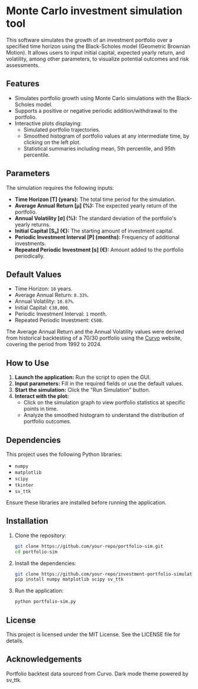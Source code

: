 # Monte Carlo investment simulation tool

This software simulates the growth of an investment portfolio over a specified time horizon using the Black-Scholes model (Geometric Brownian Motion). It allows users to input initial capital, expected yearly return, and volatility, among other parameters, to visualize potential outcomes and risk assessments.

## Features

- Simulates portfolio growth using Monte Carlo simulations with the Black-Scholes model.
- Supports a positive or negative periodic addition/withdrawal to the portfolio.
- Interactive plots displaying:
  - Simulated portfolio trajectories.
  - Smoothed histogram of portfolio values at any intermediate time, by clicking on the left plot.
  - Statistical summaries including mean, 5th percentile, and 95th percentile.

## Parameters

The simulation requires the following inputs:
- **Time Horizon [T] (years):** The total time period for the simulation.
- **Average Annual Return [μ] (%):** The expected yearly return of the portfolio.
- **Annual Volatility [σ] (%):** The standard deviation of the portfolio's yearly returns.
- **Initial Capital [S₀] (€):** The starting amount of investment capital.
- **Periodic Investment Interval [P] (months):** Frequency of additional investments.
- **Repeated Periodic Investment [s] (€):** Amount added to the portfolio periodically.

## Default Values

- Time Horizon: `10` years.
- Average Annual Return: `8.33%`.
- Annual Volatility: `10.87%`.
- Initial Capital: `€30,000`.
- Periodic Investment Interval: `1` month.
- Repeated Periodic Investment: `€500`.

The Average Annual Return and the Annual Volatility values were derived from historical backtesting of a 70/30 portfolio using the [Curvo](https://curvo.eu/backtest/) website, covering the period from 1992 to 2024.

## How to Use

1. **Launch the application:** Run the script to open the GUI.
2. **Input parameters:** Fill in the required fields or use the default values.
3. **Start the simulation:** Click the "Run Simulation" button.
4. **Interact with the plot:** 
   - Click on the simulation graph to view portfolio statistics at specific points in time.
   - Analyze the smoothed histogram to understand the distribution of portfolio outcomes.

## Dependencies

This project uses the following Python libraries:
- `numpy`
- `matplotlib`
- `scipy`
- `tkinter`
- `sv_ttk`

Ensure these libraries are installed before running the application.

## Installation

1. Clone the repository:
   ```bash
   git clone https://github.com/your-repo/portfolio-sim.git
   cd portfolio-sim
2. Install the dependencies:
   ```bash
   git clone https://github.com/your-repo/investment-portfolio-simulation.git
   pip install numpy matplotlib scipy sv_ttk
3. Run the application:
   ```bash
   python portfolio-sim.py


## License
This project is licensed under the MIT License. See the LICENSE file for details.

## Acknowledgements
Portfolio backtest data sourced from Curvo.
Dark mode theme powered by sv_ttk.
